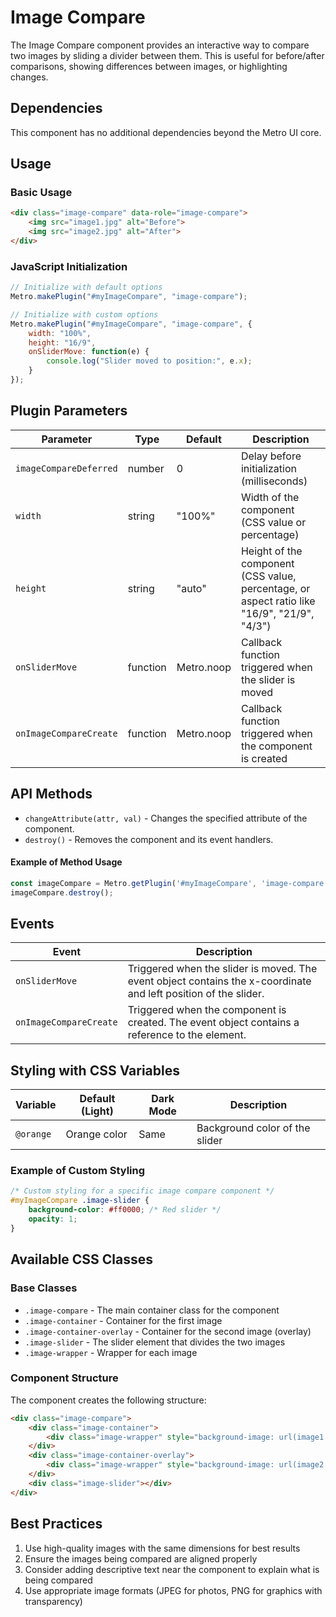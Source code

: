 # Image Compare

The Image Compare component provides an interactive way to compare two images by sliding a divider between them. This is useful for before/after comparisons, showing differences between images, or highlighting changes.

## Dependencies

This component has no additional dependencies beyond the Metro UI core.

## Usage

### Basic Usage

```html
<div class="image-compare" data-role="image-compare">
    <img src="image1.jpg" alt="Before">
    <img src="image2.jpg" alt="After">
</div>
```

### JavaScript Initialization

```javascript
// Initialize with default options
Metro.makePlugin("#myImageCompare", "image-compare");

// Initialize with custom options
Metro.makePlugin("#myImageCompare", "image-compare", {
    width: "100%",
    height: "16/9",
    onSliderMove: function(e) {
        console.log("Slider moved to position:", e.x);
    }
});
```

## Plugin Parameters

| Parameter | Type | Default | Description |
| --------- | ---- | ------- | ----------- |
| `imageCompareDeferred` | number | 0 | Delay before initialization (milliseconds) |
| `width` | string | "100%" | Width of the component (CSS value or percentage) |
| `height` | string | "auto" | Height of the component (CSS value, percentage, or aspect ratio like "16/9", "21/9", "4/3") |
| `onSliderMove` | function | Metro.noop | Callback function triggered when the slider is moved |
| `onImageCompareCreate` | function | Metro.noop | Callback function triggered when the component is created |

## API Methods

+ `changeAttribute(attr, val)` - Changes the specified attribute of the component.
+ `destroy()` - Removes the component and its event handlers.

#### Example of Method Usage
```javascript
const imageCompare = Metro.getPlugin('#myImageCompare', 'image-compare');
imageCompare.destroy();
```

## Events

| Event | Description |
| ----- | ----------- |
| `onSliderMove` | Triggered when the slider is moved. The event object contains the x-coordinate and left position of the slider. |
| `onImageCompareCreate` | Triggered when the component is created. The event object contains a reference to the element. |

## Styling with CSS Variables

| Variable | Default (Light) | Dark Mode | Description |
| -------- | --------------- | --------- | ----------- |
| `@orange` | Orange color | Same | Background color of the slider |

### Example of Custom Styling

```css
/* Custom styling for a specific image compare component */
#myImageCompare .image-slider {
    background-color: #ff0000; /* Red slider */
    opacity: 1;
}
```

## Available CSS Classes

### Base Classes
- `.image-compare` - The main container class for the component
- `.image-container` - Container for the first image
- `.image-container-overlay` - Container for the second image (overlay)
- `.image-slider` - The slider element that divides the two images
- `.image-wrapper` - Wrapper for each image

### Component Structure

The component creates the following structure:

```html
<div class="image-compare">
    <div class="image-container">
        <div class="image-wrapper" style="background-image: url(image1.jpg)"></div>
    </div>
    <div class="image-container-overlay">
        <div class="image-wrapper" style="background-image: url(image2.jpg)"></div>
    </div>
    <div class="image-slider"></div>
</div>
```

## Best Practices

1. Use high-quality images with the same dimensions for best results
2. Ensure the images being compared are aligned properly
3. Consider adding descriptive text near the component to explain what is being compared
4. Use appropriate image formats (JPEG for photos, PNG for graphics with transparency)